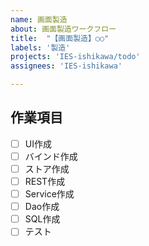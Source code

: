 ```yaml
---
name: 画面製造
about: 画面製造ワークフロー
title:  "【画面製造】○○"
labels: '製造'
projects: 'IES-ishikawa/todo'
assignees: 'IES-ishikawa'

---
```

## 作業項目
- [ ] UI作成
- [ ] バインド作成
- [ ] ストア作成
- [ ] REST作成
- [ ] Service作成
- [ ] Dao作成
- [ ] SQL作成
- [ ] テスト
